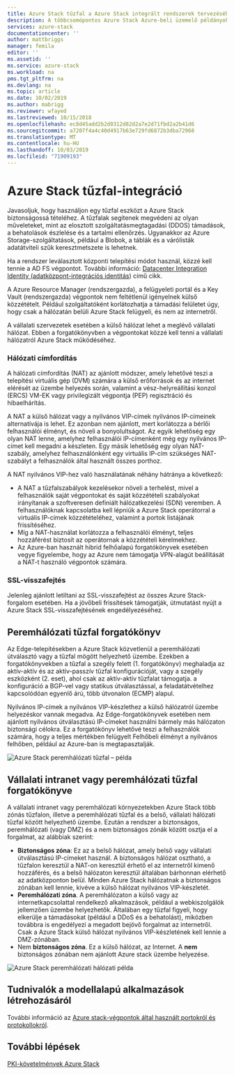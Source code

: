 ```yaml
---
title: Azure Stack tűzfal a Azure Stack integrált rendszerek tervezéséhez | Microsoft Docs
description: A többcsomópontos Azure Stack Azure-beli üzemelő példányok Azure Stack tűzfallal kapcsolatos szempontjait ismerteti.
services: azure-stack
documentationcenter: ''
author: mattbriggs
manager: femila
editor: ''
ms.assetid: ''
ms.service: azure-stack
ms.workload: na
pms.tgt_pltfrm: na
ms.devlang: na
ms.topic: article
ms.date: 10/02/2019
ms.author: mabrigg
ms.reviewer: wfayed
ms.lastreviewed: 10/15/2018
ms.openlocfilehash: ec8d45add2b2d0312d82d2a7e2d71fbd2a2b41d6
ms.sourcegitcommit: a7207f4a4c40d4917b63e729fd6872b3dba72968
ms.translationtype: MT
ms.contentlocale: hu-HU
ms.lasthandoff: 10/03/2019
ms.locfileid: "71909193"
---
```

# <a name="azure-stack-firewall-integration"></a>Azure Stack tűzfal-integráció
Javasoljuk, hogy használjon egy tűzfal eszközt a Azure Stack biztonságossá tételéhez. A tűzfalak segítenek megvédeni az olyan műveleteket, mint az elosztott szolgáltatásmegtagadási (DDOS) támadások, a behatolások észlelése és a tartalmi ellenőrzés. Ugyanakkor az Azure Storage-szolgáltatások, például a Blobok, a táblák és a várólisták adatátviteli szűk keresztmetszete is lehetnek.

 Ha a rendszer leválasztott központi telepítési módot használ, közzé kell tennie a AD FS végpontot. További információ: [Datacenter Integration Identity (adatközpont-integrációs identitás](azure-stack-integrate-identity.md)) című cikk.

A Azure Resource Manager (rendszergazda), a felügyeleti portál és a Key Vault (rendszergazda) végpontok nem feltétlenül igényelnek külső közzétételt. Például szolgáltatóként korlátozhatja a támadási felületet úgy, hogy csak a hálózatán belüli Azure Stack felügyeli, és nem az internetről.

A vállalati szervezetek esetében a külső hálózat lehet a meglévő vállalati hálózat. Ebben a forgatókönyvben a végpontokat közzé kell tenni a vállalati hálózatról Azure Stack működéséhez.

### <a name="network-address-translation"></a>Hálózati címfordítás
A hálózati címfordítás (NAT) az ajánlott módszer, amely lehetővé teszi a telepítési virtuális gép (DVM) számára a külső erőforrások és az internet elérését az üzembe helyezés során, valamint a vész-helyreállítási konzol (ERCS) VM-EK vagy privilegizált végpontja (PEP) regisztráció és hibaelhárítás.

A NAT a külső hálózat vagy a nyilvános VIP-címek nyilvános IP-címeinek alternatívája is lehet. Ez azonban nem ajánlott, mert korlátozza a bérlői felhasználói élményt, és növeli a bonyolultságot. Az egyik lehetőség egy olyan NAT lenne, amelyhez felhasználói IP-címenként még egy nyilvános IP-címet kell megadni a készleten. Egy másik lehetőség egy olyan NAT-szabály, amelyhez felhasználónként egy virtuális IP-cím szükséges NAT-szabályt a felhasználók által használt összes porthoz.

A NAT nyilvános VIP-hez való használatának néhány hátránya a következő:
- A NAT a tűzfalszabályok kezelésekor növeli a terhelést, mivel a felhasználók saját végpontokat és saját közzétételi szabályokat irányítanak a szoftveresen definiált hálózatkezelési (SDN) veremben. A felhasználóknak kapcsolatba kell lépniük a Azure Stack operátorral a virtuális IP-címek közzétételéhez, valamint a portok listájának frissítéséhez.
- Míg a NAT-használat korlátozza a felhasználói élményt, teljes hozzáférést biztosít az operátornak a közzétételi kérelmekhez.
- Az Azure-ban használt hibrid felhőalapú forgatókönyvek esetében vegye figyelembe, hogy az Azure nem támogatja VPN-alagút beállítását a NAT-t használó végpontok számára.

### <a name="ssl-decryption"></a>SSL-visszafejtés
Jelenleg ajánlott letiltani az SSL-visszafejtést az összes Azure Stack-forgalom esetében. Ha a jövőbeli frissítések támogatják, útmutatást nyújt a Azure Stack SSL-visszafejtésének engedélyezéséhez.

## <a name="edge-firewall-scenario"></a>Peremhálózati tűzfal forgatókönyv
Az Edge-telepítésekben a Azure Stack közvetlenül a peremhálózati útválasztó vagy a tűzfal mögött helyezhető üzembe. Ezekben a forgatókönyvekben a tűzfal a szegély felett (1. forgatókönyv) meghaladja az aktív-aktív és az aktív-passzív tűzfal konfigurációját, vagy a szegély eszközként (2. eset), ahol csak az aktív-aktív tűzfalat támogatja. a konfiguráció a BGP-vel vagy statikus útválasztással, a feladatátvételhez kapcsolódóan egyenlő árú, több útvonalon (ECMP) alapul.

Nyilvános IP-címek a nyilvános VIP-készlethez a külső hálózatról üzembe helyezéskor vannak megadva. Az Edge-forgatókönyvek esetében nem ajánlott nyilvános útválasztású IP-címeket használni bármely más hálózaton biztonsági célokra. Ez a forgatókönyv lehetővé teszi a felhasználók számára, hogy a teljes mértékben felügyelt Felhőbeli élményt a nyilvános felhőben, például az Azure-ban is megtapasztalják.  

![Azure Stack peremhálózati tűzfal – példa](./media/azure-stack-firewall/firewallScenarios.png)

## <a name="enterprise-intranet-or-perimeter-network-firewall-scenario"></a>Vállalati intranet vagy peremhálózati tűzfal forgatókönyve
A vállalati intranet vagy peremhálózati környezetekben Azure Stack több zónás tűzfalon, illetve a peremhálózati tűzfal és a belső, vállalati hálózati tűzfal között helyezhető üzembe. Ezután a rendszer a biztonságos, peremhálózati (vagy DMZ) és a nem biztonságos zónák között osztja el a forgalmat, az alábbiak szerint:

- **Biztonságos zóna**: Ez az a belső hálózat, amely belső vagy vállalati útválasztású IP-címeket használ. A biztonságos hálózat osztható, a tűzfalon keresztül a NAT-on keresztül érhető el az internetről kimenő hozzáférés, és a belső hálózaton keresztül általában bárhonnan elérhető az adatközponton belül. Minden Azure Stack hálózatnak a biztonságos zónában kell lennie, kivéve a külső hálózat nyilvános VIP-készletét.
- **Peremhálózati zóna**. A peremhálózaton a külső vagy az internetkapcsolattal rendelkező alkalmazások, például a webkiszolgálók jellemzően üzembe helyezhetők. Általában egy tűzfal figyeli, hogy elkerülje a támadásokat (például a DDoS és a behatolást), miközben továbbra is engedélyezi a megadott bejövő forgalmat az internetről. Csak a Azure Stack külső hálózat nyilvános VIP-készletének kell lennie a DMZ-zónában.
- Nem **biztonságos zóna**. Ez a külső hálózat, az Internet. A **nem** biztonságos zónában nem ajánlott Azure stack üzembe helyezése.

![Azure Stack peremhálózati hálózati példa](./media/azure-stack-firewall/perimeter-network-scenario.png)

## <a name="learn-more"></a>Tudnivalók a modellalapú alkalmazások létrehozásáról
További információ az [Azure stack-végpontok által használt portokról és protokollokról](azure-stack-integrate-endpoints.md).

## <a name="next-steps"></a>További lépések
[PKI-követelmények Azure Stack](azure-stack-pki-certs.md)

